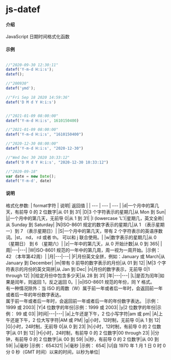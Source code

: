 # js-datef

#### 介绍
JavaScript 日期时间格式化函数


#### 示例

```javascript

//"2020-09-30 12:30:11"
datef('Y-m-d H:i:s');
datef();

//"200930"
datef('ymd');

//"Fri Sep 18 2020 14:59:36"
datef('D M d Y H:i:s')


//"2021-01-09 08:00:00"
datef('Y-m-d H:i:s', 1610150400)

//"2021-01-09 08:00:00"
datef('Y-m-d H:i:s', "1610150400")

//"2020-12-30 08:00:00"
datef('Y-m-d H:i:s', "2020-12-30")

//"Wed Dec 30 2020 10:33:12"
datef('D M d Y H:i:s', "2020-12-30 10:33:12")

//"2020-09-18"
var date = new Date();
datef('Y-m-d', date)

```


#### 说明

格式化参数: 
| format字符 | 说明| 返回值 |
| --- | --- | --- |
|d|一个月中的第几天，有前导 0 的 2 位数字|从 01 到 31|
|D|3 个字符表示的星期几|从 Mon 到 Sun|
|j|一个月中的第几天，无前导 0|从 1 到 31|
|l (lowercase 'L')|星期几，英文全称|从 Sunday 到 Saturday|
|N|ISO-8601 规定的数字表示的星期几|从 1 （表示星期一）到 7 （表示星期日）|
|S|一个月中的第几天，带有 2 个字符表示的英语序数词。|st， nd， rd 或者 th。 可以和 j 联合使用。|
|w|数字表示的星期几|从 0 （星期日） 到 6 （星期六）|
|z|一年中的第几天，从 0 开始计数|从 0 到 365|
|周|---|---|
|W|ISO-8601 规范的一年中的第几周，周一视为一周开始。|示例： 42 （本年第42周）|
|月|---|---|
|F|月份英文全拼，例如：January 或 March|从 January 到 December|
|m|带有 0 前导的数字表示的月份|从 01 到 12|
|M|3 个字符表示的月份的英文简拼|从 Jan 到 Dec|
|n|月份的数字表示，无前导 0|1 through 12|
|t|给定月份中包含多少天|从 28 到 31|
|年|---|---|
|L|是否为闰年|如果是闰年，则返回 1，反之返回 0。|
|o|ISO-8601 规范的年份，同 Y 格式。<br>有一种情况除外：当 ISO 的周数（W）属于前一年或者后一年时，会返回前一年或者后一年的年份数字表达。<br> 属于前一年或者后一年时，会返回前一年或者后一年的年份数字表达。 |示例：1999 或 2003|
|Y|4 位数字的年份|示例：1999 或 2003|
|y|2 位数字的年份|示例： 99 或 03|
|时间|---|---|
|a|上午还是下午，2 位小写字符|am 或 pm|
|A|上午还是下午，2 位大写字符|AM 或 PM|
|g|小时，12时制，无前导 0|从 1 到 12|
|G|小时，24时制，无前导 0|从 0 到 23|
|h|小时，12时制，有前导 0 的 2 位数字|从 01 到 12|
|H|小时，24时制，有前导 0 的 2 位数字|00 through 23|
|i|分钟，有前导 0 的 2 位数字|从 00 到 59|
|s|秒，有前导 0 的 2 位数字|从 00 到 59|
|u|毫秒 |示例： 654321|
|v|毫秒 |示例： 654|
|U|自 1970 年 1 月 1 日 0 时 0 分 0 秒（GMT 时间）以来的时间，以秒为单位|


